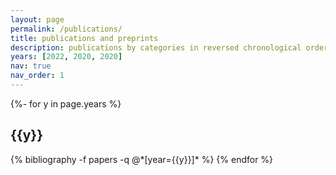 ```yaml
---
layout: page
permalink: /publications/
title: publications and preprints
description: publications by categories in reversed chronological order. generated by jekyll-scholar.
years: [2022, 2020, 2020]
nav: true
nav_order: 1
---
```

<!-- _pages/publications.md -->
<div class="publications">

{%- for y in page.years %}
  <h2 class="year">{{y}}</h2>
  {% bibliography -f papers -q @*[year={{y}}]* %}
{% endfor %}

</div>
